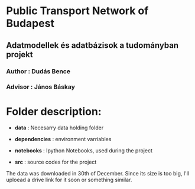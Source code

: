 # Public Transport Network of Budapest
## Adatmodellek és adatbázisok a tudományban projekt
### **Author** : Dudás Bence
### **Advisor** : János Báskay
# Folder description:

- **data** : Necesarry data holding folder  

- **dependencies** : environment varriables  

- **notebooks** : Ipython Notebooks, used during the project  

- **src** : source codes for the project

The data was downloaded in 30th of December. Since its size is too big, I'll uploead a drive link for it soon or something similar.